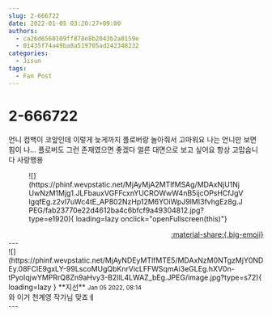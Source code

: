 ```yaml
---
slug: 2-666722
date: 2022-01-05 03:20:27+09:00
authors:
  - ca26d6560109ff878e8b2043b2a0159e
  - 01435f74a49ba8a519705ad242348232
categories:
  - Jisun
tags:
  - Fan Post
---
```


# 2-666722

<div class="post-container" markdown="1">
<div class="content-container md-sidebar__scrollwrap" markdown="1">

언니 컴백이 코앞인데 이렇게 늦게까지 플로버랑 놀아줘서 고마워요 나는 언니만 보면 힘이 나... 플로버도 그런 존재였으면 좋겠다 얼른 대면으로 보고 싶어요 항상 고맙숩니다 사랑행용
<figure markdown="1">
![](https://phinf.wevpstatic.net/MjAyMjA2MTlfMSAg/MDAxNjU1NjUwNzM1Mjg1.JLFbauxVGFFcxnYUCROWwW4nB5ijcOPsHCfJgVlgqfEg.z2vl7uWc4tE_AP802NzHp12M6YOiWpJ9lMI3fvhgEz8g.JPEG/fab23770e22d4612ba4c6bfcf9a49304812.jpg?type=e1920){ loading=lazy onclick="openFullscreen(this)"}
</figure>


</div>
</div>

<div style="text-align: right;" markdown="1">
<a href="https://weverse.io/fromis9/fanpost/2-666722" style="text-align: right;">:material-share:{.big-emoji}</a>
</div>
---

<div class="comments-container md-sidebar__scrollwrap" markdown="1">
<div class="comment" markdown="1">
<div class='id-container' markdown="1">
![](https://phinf.wevpstatic.net/MjAyNDEyMTlfMTE5/MDAxNzM0NTgzMjY0NDEy.08FClE9gxLY-99LscoMUgQbKnrVicLFFWSqmAi3eGLEg.hXV0n-tPyoIqjwYMPRrQ8Zn9aHvy3-B2llL4LWAZ_bEg.JPEG/image.jpg?type=s72){ loading=lazy }
**<span class="artist">지선</span>** <small>Jan 05 2022, 08:14</small><br>
</div>
<div class='comment-body' markdown="1">
와 이거 천계영 작가님 맞죠ㅔ
</div>
</div>
</div>
---
